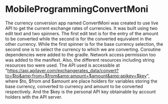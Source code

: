 # MobileProgrammingConvertMoni
The currency conversion app named ConvertMoni was created to use live API to get the current exchange rates of currencies.
It was built using two edit text and two spinners. The first edit text is for the entry of the amount to be converted while 
the second is for the converted equivalent in the other currency. While the first spinner is for the base currency selection,
the second one is to select the currency to which we are converting. Coroutine dependencies were added to the gradle. 
Network access permission too was added to the manifest. Also, the different resources including string resources too were used.
The API used is accessible at 
"https://api.apilayer.com/exchangerates_data/convert?to=$to&amp;from=$from&amp;amount=$amount&amp;apikey=$key&quot;,
where $to, $from and $amount are place holders for variables storing the base currency, converted to currency and amount to be 
converted respectively. And the $key is the personal API key obtainable by account holders with the API server.
